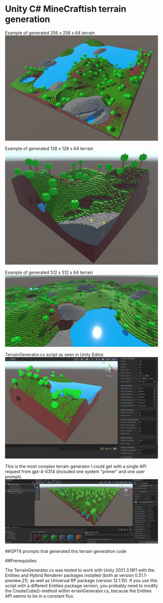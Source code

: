 # Unity C# MineCraftish terrain generation

Example of generated 256 x 256 x 64 terrain
![Example of generated 256 x 256 x 64 terrain](chatGPT_finalAlg_medium.jpg)

Example of generated 128 x 128 x 64 terrain
![Example of generated 128 x 128 x 64 terrain](chatGPT_finalAlg_small.jpg)

Example of generated 512 x 512 x 64 terrain
![Example of generated 512 x 512 x 64 terrain](chatGPT_finalAlg_large.jpg)

TerrainGenerator.cs script as seen in Unity Editor.
![TerrainGenerator.cs script as seen in Unity Editor.](chatGPT_finalAlg_UI.jpg)

This is the most complex terrain generator I could get with a single API request from gpt-4-0314 (included one system "primer" and one user prompt).
![The most complex terrain generator I could get with a single API request from gpt-4-0314.](chatGPT_mostFeaturesWIth1Prompt.jpg)

##GPT4 prompts that generated this terrain generation code



##Prerequisites

The TerrainGenerator.cs was tested to work with Unity 2021.3.18f1 with the Entities and Hybrid Renderer packages installed (both at version 0.51.1-preview.21), as well as Universal RP package (version 12.1.10). If you use this script with a different Entities package version, you probably need to modify the CreateCube()-method within errainGenerator.cs, because the Entities API seems to be in a constant flux.

